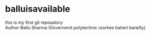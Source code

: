 # balluisavailable
this is my first git reposatory
<br>
Author-Ballu Sharma (Governmnt polytechnic roorkee baheri bareilly)
